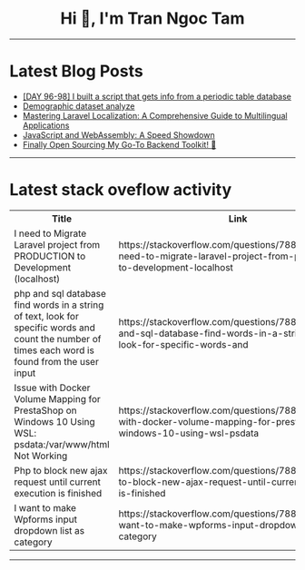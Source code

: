 <h1 align="center">Hi 👋, I'm Tran Ngoc Tam</h1>

---

# Latest Blog Posts 
<!-- BLOG-POST-LIST:START -->
- [[DAY 96-98] I built a script that gets info from a periodic table database](https://dev.to/thomascansino/day-96-98-i-built-a-script-that-gets-info-from-a-periodic-table-database-4oh0)
- [Demographic dataset analyze](https://dev.to/yowise/demographic-dataset-analyze-1ak2)
- [Mastering Laravel Localization: A Comprehensive Guide to Multilingual Applications](https://dev.to/bmtmadushanka/mastering-laravel-localization-a-comprehensive-guide-to-multilingual-applications-66)
- [JavaScript and WebAssembly: A Speed Showdown](https://dev.to/dinesh_somaraju/javascript-and-webassembly-a-speed-showdown-ac3)
- [Finally Open Sourcing My Go-To Backend Toolkit! 🚀](https://dev.to/themuneebh/finally-open-sourcing-my-go-to-backend-toolkit-5b8e)
<!-- BLOG-POST-LIST:END -->

---

# Latest stack oveflow activity
<table>
  <tr><th>Title</th><th>Link</th></tr>
  <!-- STACKOVERFLOW:START --><tr><td>I need to Migrate Laravel project from PRODUCTION to Development &lpar;localhost&rpar;</td><td>https://stackoverflow.com/questions/78858523/i-need-to-migrate-laravel-project-from-production-to-development-localhost</td></tr><tr><td>php and sql database find words in a string of text, look for specific words and count the number of times each word is found from the user input</td><td>https://stackoverflow.com/questions/78858518/php-and-sql-database-find-words-in-a-string-of-text-look-for-specific-words-and</td></tr><tr><td>Issue with Docker Volume Mapping for PrestaShop on Windows 10 Using WSL: psdata:/var/www/html Not Working</td><td>https://stackoverflow.com/questions/78858502/issue-with-docker-volume-mapping-for-prestashop-on-windows-10-using-wsl-psdata</td></tr><tr><td>Php to block new ajax request until current execution is finished</td><td>https://stackoverflow.com/questions/78858476/php-to-block-new-ajax-request-until-current-execution-is-finished</td></tr><tr><td>I want to make Wpforms input dropdown list as category</td><td>https://stackoverflow.com/questions/78858384/i-want-to-make-wpforms-input-dropdown-list-as-category</td></tr><!-- STACKOVERFLOW:END -->
</table>

---


